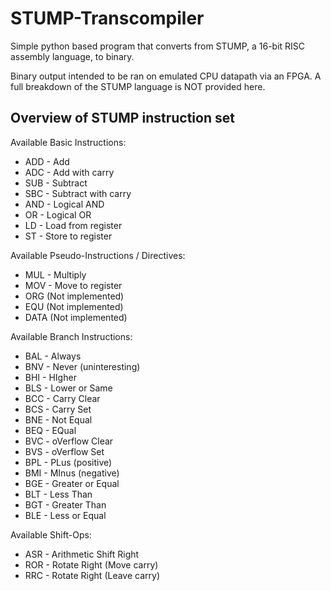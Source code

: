# STUMP-Transcompiler
Simple python based program that converts from STUMP, a 16-bit RISC assembly language, to binary. 

Binary output intended to be ran on emulated CPU datapath via an FPGA. A full breakdown of the STUMP language is NOT provided here.

## Overview of STUMP instruction set
Available Basic Instructions:
- ADD  -  Add
- ADC  -  Add with carry
- SUB  -  Subtract
- SBC  -  Subtract with carry
- AND  -  Logical AND
- OR   -  Logical OR
- LD   -  Load from register
- ST   -  Store to register

Available Pseudo-Instructions / Directives:
- MUL  -  Multiply
- MOV  -  Move to register
- ORG (Not implemented)
- EQU (Not implemented)
- DATA (Not implemented)

Available Branch Instructions:
-  BAL  -   Always
-  BNV  -   Never (uninteresting)
-  BHI  -   HIgher
-  BLS  -   Lower or Same
-  BCC  -   Carry Clear
-  BCS  -   Carry Set
-  BNE  -   Not Equal
-  BEQ  -   EQual
-  BVC  -   oVerflow Clear
-  BVS  -   oVerflow Set
-  BPL  -   PLus (positive)
-  BMI  -   MInus (negative)
-  BGE  -   Greater or Equal
-  BLT  -   Less Than
-  BGT  -   Greater Than
-  BLE  -   Less or Equal 

Available Shift-Ops:
- ASR  -  Arithmetic Shift Right
- ROR  -  Rotate Right (Move carry)
- RRC  -  Rotate Right (Leave carry)
